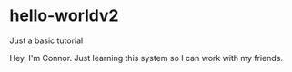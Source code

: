 # hello-worldv2
Just a basic tutorial 

Hey, I'm Connor. Just learning this system so I can work with my friends. 
